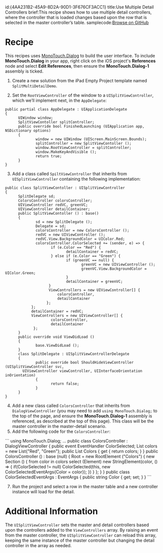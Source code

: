 id:{4AA231B2-45A9-8D2A-90D1-3F676CF3ACC1}
title:Use Multiple Detail Controllers
brief:This recipe shows how to use multiple detail controllers, where the controller that is loaded changes based upon the row that is selected in the master controller’s table.
samplecode:[Browse on GitHub](https://github.com/xamarin/recipes/tree/master/ios/content_controls/split_view/use_multiple_detail_controllers)


# Recipe

This recipes uses [MonoTouch.Dialog](/guides/ios/user_interface/monotouch.dialog/)
to build the user interface. To include **MonoTouch.Dialog** in your app,
right click on the iOS project's **References** node and select **Edit References**,
then ensure the **MonoTouch.Dialog-1** assembly is ticked.

<ol>
  <li>Create a new solution from the iPad Empty Project template named <code>SplitMultiDetailDemo</code>.</li>
</ol>

<ol start="2">
  <li>Set the <code>RootViewController</code> of the window to a <code>UISplitViewController</code>, which we’ll implement next, in the <code>AppDelegate</code>:</li>
</ol>

```
public partial class AppDelegate : UIApplicationDelegate
{
      UIWindow window;
      SplitViewContoller splitController;
      public override bool FinishedLaunching (UIApplication app, NSDictionary options)
      {
              window = new UIWindow (UIScreen.MainScreen.Bounds);
              splitController = new SplitViewContoller ();
              window.RootViewController = splitController;
              window.MakeKeyAndVisible ();
              return true;
      }
}
```

<ol start="3">
  <li>Add a class called <code>SpiltViewController</code> that inherits from <code>UISplitViewController</code> containing the following implementation:</li>
</ol>

```
public class SplitViewContoller : UISplitViewController
{
      SplitDelegate sd;
      ColorsController colorsController;
      UIViewController redVC, greenVC;
      UIViewController detailContainer;
      public SplitViewContoller () : base()
      {
              sd = new SplitDelegate ();
              Delegate = sd;
              colorsController = new ColorsController ();
              redVC = new UIViewController ();
              redVC.View.BackgroundColor = UIColor.Red;
              colorsController.ColorSelected += (sender, e) => {
                     if (e.Color == "Red") {
                            detailContainer = redVC;
                     } else if (e.Color == "Green") {
                            if (greenVC == null) {
                                   greenVC = new UIViewController ();
                                   greenVC.View.BackgroundColor = UIColor.Green;
                            }
                            detailContainer = greenVC;
                    }
                    ViewControllers = new UIViewController[] {
                        colorsController,
                        detailContainer
                   };
            };
            detailContainer = redVC;
            ViewControllers = new UIViewController[] {
                     colorsController,
                     detailContainer
             };
      }
      public override void ViewDidLoad ()
      {
              base.ViewDidLoad ();
      }
      class SplitDelegate : UISplitViewControllerDelegate
      {
              public override bool ShouldHideViewController (UISplitViewController svc,
        UIViewController viewController, UIInterfaceOrientation inOrientation)
              {
                     return false;
              }
      }
}
```

<ol start="4">
  <li>Add a new class called <code>ColorsController</code> that inherits from <code>DialogViewController</code>
  (you may need to add <code>using MonoTouch.Dialog;</code> to the top of the page, and ensure the
  <b>MonoTouch.Dialog-1</b> assembly is referenced, as described at the top of this page).
  This class will be the master controller in the master-detail scenario.</li>
  <li>Add the following code for the <code>ColorsController</code>:</li>
</ol>
```
using MonoTouch.Dialog;
...
public class ColorsController : DialogViewController
{
      public event EventHandler<ColorSelectedEventArgs> ColorSelected;
      List<string> colors = new List<string>{"Red", "Green"};
      public List<string> Colors {
              get {
                     return colors;
              }
      }
      public ColorsController () : base (null)
      {
              Root = new RootElement ("Colors") {
        new Section () {
            from color in colors
                select (Element) new StringElement(color, () => {
                    if(ColorSelected != null)
                        ColorSelected(this, new ColorSelectedEventArgs{Color = color});
                })
        }
    };
      }
}
public class ColorSelectedEventArgs : EventArgs
{
      public string Color { get; set; }
}
```

<ol start="7">
  <li>Run the project and select a row in the master table and a new controller instance will load for the detail.</li>
</ol>

 <a name="Additional_Information" class="injected"></a>


# Additional Information

The `UISplitViewController` sets the master and detail controllers
based upon the controllers added to the `ViewControllers` array. By
raising an event from the master controller, the `UISplitViewController` can reload this array, keeping the same instance of the master controller but changing the detail controller in the array as needed.
